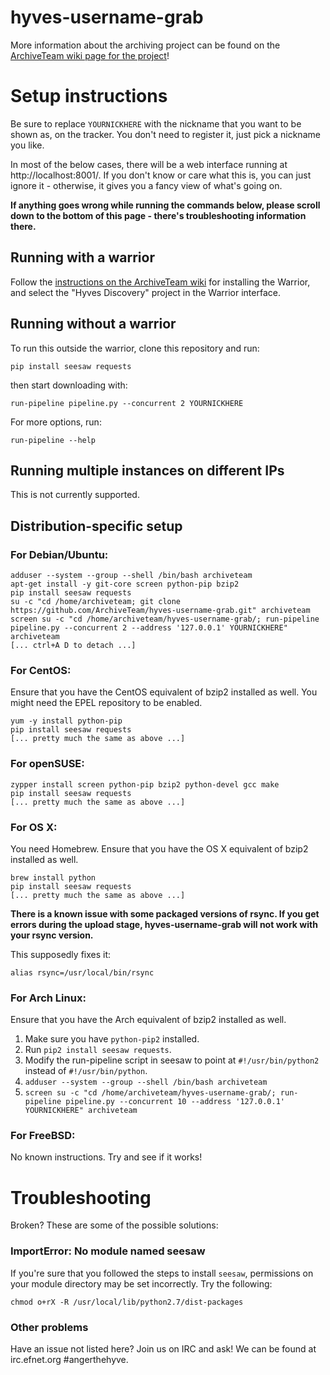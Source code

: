 hyves-username-grab
===================

More information about the archiving project can be found on the [ArchiveTeam wiki page for the project](http://archiveteam.org/index.php?title=Hyves)!

Setup instructions
=========================

Be sure to replace `YOURNICKHERE` with the nickname that you want to be shown as, on the tracker. You don't need to register it, just pick a nickname you like.

In most of the below cases, there will be a web interface running at http://localhost:8001/. If you don't know or care what this is, you can just ignore it - otherwise, it gives you a fancy view of what's going on.

**If anything goes wrong while running the commands below, please scroll down to the bottom of this page - there's troubleshooting information there.**

Running with a warrior
-------------------------

Follow the [instructions on the ArchiveTeam wiki](http://archiveteam.org/index.php?title=Warrior) for installing the Warrior, and select the "Hyves Discovery" project in the Warrior interface.

Running without a warrior
-------------------------

To run this outside the warrior, clone this repository and run:

    pip install seesaw requests

then start downloading with:

    run-pipeline pipeline.py --concurrent 2 YOURNICKHERE

For more options, run:

    run-pipeline --help
    
Running multiple instances on different IPs
-------------------------

This is not currently supported.

Distribution-specific setup
-------------------------

### For Debian/Ubuntu:

    adduser --system --group --shell /bin/bash archiveteam
    apt-get install -y git-core screen python-pip bzip2
    pip install seesaw requests
    su -c "cd /home/archiveteam; git clone https://github.com/ArchiveTeam/hyves-username-grab.git" archiveteam
    screen su -c "cd /home/archiveteam/hyves-username-grab/; run-pipeline pipeline.py --concurrent 2 --address '127.0.0.1' YOURNICKHERE" archiveteam
    [... ctrl+A D to detach ...]
    
### For CentOS:

Ensure that you have the CentOS equivalent of bzip2 installed as well. You might need the EPEL repository to be enabled.

    yum -y install python-pip
    pip install seesaw requests
    [... pretty much the same as above ...]

### For openSUSE:

    zypper install screen python-pip bzip2 python-devel gcc make
    pip install seesaw requests
    [... pretty much the same as above ...]

### For OS X:

You need Homebrew. Ensure that you have the OS X equivalent of bzip2 installed as well.

    brew install python
    pip install seesaw requests
    [... pretty much the same as above ...]

**There is a known issue with some packaged versions of rsync. If you get errors during the upload stage, hyves-username-grab will not work with your rsync version.**

This supposedly fixes it:

    alias rsync=/usr/local/bin/rsync

### For Arch Linux:

Ensure that you have the Arch equivalent of bzip2 installed as well.

1. Make sure you have `python-pip2` installed.
2. Run `pip2 install seesaw requests`.
3. Modify the run-pipeline script in seesaw to point at `#!/usr/bin/python2` instead of `#!/usr/bin/python`.
4. `adduser --system --group --shell /bin/bash archiveteam`
5. `screen su -c "cd /home/archiveteam/hyves-username-grab/; run-pipeline pipeline.py --concurrent 10 --address '127.0.0.1' YOURNICKHERE" archiveteam`

### For FreeBSD:

No known instructions. Try and see if it works!

Troubleshooting
=========================

Broken? These are some of the possible solutions:
    
### ImportError: No module named seesaw

If you're sure that you followed the steps to install `seesaw`, permissions on your module directory may be set incorrectly. Try the following:

    chmod o+rX -R /usr/local/lib/python2.7/dist-packages

### Other problems

Have an issue not listed here? Join us on IRC and ask! We can be found at irc.efnet.org #angerthehyve.
